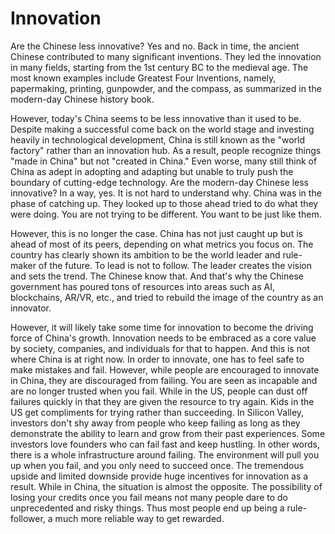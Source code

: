 # Innovation

Are the Chinese less innovative? Yes and no. Back in time, the ancient Chinese contributed to many significant inventions. They led the innovation in many fields, starting from the 1st century BC to the medieval age. The most known examples include Greatest Four Inventions, namely, papermaking, printing, gunpowder, and the compass, as summarized in the modern-day Chinese history book.

However, today's China seems to be less innovative than it used to be. Despite making a successful come back on the world stage and investing heavily in technological development, China is still known as the "world factory" rather than an innovation hub. As a result, people recognize things "made in China" but not "created in China." Even worse, many still think of China as adept in adopting and adapting but unable to truly push the boundary of cutting-edge technology.
Are the modern-day Chinese less innovative? In a way, yes. It is not hard to understand why. China was in the phase of catching up. They looked up to those ahead tried to do what they were doing. You are not trying to be different. You want to be just like them.

However, this is no longer the case. China has not just caught up but is ahead of most of its peers, depending on what metrics you focus on. The country has clearly shown its ambition to be the world leader and rule-maker of the future. To lead is not to follow. The leader creates the vision and sets the trend. The Chinese know that. And that's why the Chinese government has poured tons of resources into areas such as AI, blockchains, AR/VR, etc., and tried to rebuild the image of the country as an innovator.

However, it will likely take some time for innovation to become the driving force of China's growth. Innovation needs to be embraced as a core value by society, companies, and individuals for that to happen. And this is not where China is at right now. In order to innovate, one has to feel safe to make mistakes and fail. However, while people are encouraged to innovate in China, they are discouraged from failing. You are seen as incapable and are no longer trusted when you fail. While in the US, people can dust off failures quickly in that they are given the resource to try again. Kids in the US get compliments for trying rather than succeeding. In Silicon Valley, investors don't shy away from people who keep failing as long as they demonstrate the ability to learn and grow from their past experiences. Some investors love founders who can fail fast and keep hustling. In other words, there is a whole infrastructure around failing. The environment will pull you up when you fail, and you only need to succeed once. The tremendous upside and limited downside provide huge incentives for innovation as a result. While in China, the situation is almost the opposite. The possibility of losing your credits once you fail means not many people dare to do unprecedented and risky things. Thus most people end up being a rule-follower, a much more reliable way to get rewarded.

